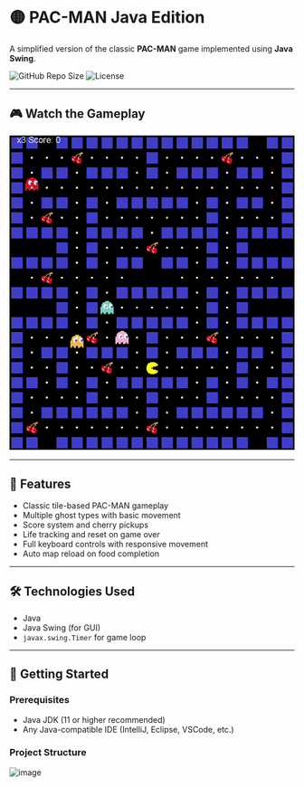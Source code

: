 # 🟡 PAC-MAN Java Edition

A simplified version of the classic **PAC-MAN** game implemented using **Java Swing**.

![GitHub Repo Size](https://img.shields.io/github/repo-size/shreyashgaurav/Packman)
![License](https://img.shields.io/github/license/shreyashgaurav/Packman)

---

## 🎮 Watch the Gameplay

![Gameplay Demo](https://github.com/shreyashgaurav/Packman/blob/master/Demo11-ezgif.com-optimize.gif)



---

## 🧩 Features

- Classic tile-based PAC-MAN gameplay
- Multiple ghost types with basic movement
- Score system and cherry pickups
- Life tracking and reset on game over
- Full keyboard controls with responsive movement
- Auto map reload on food completion

---

## 🛠️ Technologies Used

- Java
- Java Swing (for GUI)
- `javax.swing.Timer` for game loop

---

## 🚀 Getting Started

### Prerequisites

- Java JDK (11 or higher recommended)
- Any Java-compatible IDE (IntelliJ, Eclipse, VSCode, etc.)

### Project Structure
![image](https://github.com/user-attachments/assets/a05d6496-d64e-4db3-ae15-cf46a3ace548)


